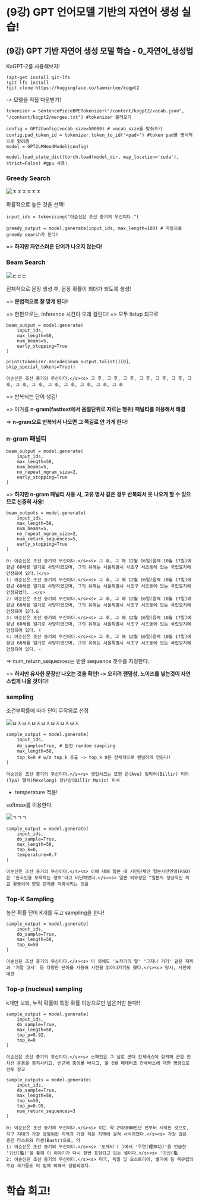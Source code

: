 # (9강) GPT 언어모델 기반의 자연어 생성 실습!

## (9강) GPT 기반 자연어 생성 모델 학습 - 0_자연어_생성법

KoGPT-2를 사용해보자!

~~~
!apt-get install git-lfs
!git lfs install
!git clone https://huggingface.co/taeminlee/kogpt2
~~~

-> 모델을 직접 다운받기!


~~~
tokenizer = SentencePieceBPETokenizer("/content/kogpt2/vocab.json", "/content/kogpt2/merges.txt") #tokenizer 불러오기

config = GPT2Config(vocab_size=50000) # vocab_size를 맞춰주기
config.pad_token_id = tokenizer.token_to_id('<pad>') #token pad를 명시적으로 알려줌
model = GPT2LMHeadModel(config)

model.load_state_dict(torch.load(model_dir, map_location='cuda'), strict=False) #gpu 사용!
~~~

### Greedy Search

![ㅈㅈㅈㅈㅈㅈ](https://user-images.githubusercontent.com/59636424/136692439-043e17e2-ff79-4cb2-9eb2-1ed87e912dc7.PNG)

확률적으로 높은 것을 선택!

~~~
input_ids = tokenizing("이순신은 조선 중기의 무신이다.")

greedy_output = model.generate(input_ids, max_length=100) # 자동으로 greedy search가 된다!
~~~

=> **하지만 자연스러운 단어가 나오지 않는다!**

### Beam Search

![ㄷㄷㄷ](https://user-images.githubusercontent.com/59636424/136692540-562fd608-39ef-4dfa-96dc-8f9dd2eeef64.PNG)

전체적으로 문장 생성 후, 문장 확률이 최대가 되도록 생성!

=> **문법적으로 잘 맞게 된다!**

=> 한편으로는, inference 시간이 오래 걸린다! => 모두 listup 되므로

~~~
beam_output = model.generate(
    input_ids,  
    max_length=50, 
    num_beams=5, 
    early_stopping=True
)

print(tokenizer.decode(beam_output.tolist()[0], skip_special_tokens=True))

이순신은 조선 중기의 무신이다.</s><s> 그 후, 그 후, 그 후, 그 후, 그 후, 그 후, 그 후, 그 후, 그 후, 그 후, 그 후, 그 후, 그 후, 그 후
~~~

=> 반복되는 단어 생김!

=> 이거를 **n-gram(fasttext에서 음절단위로 자르는 행위) 패널티를 이용해서 해결**

=> **n-gram으로 반복되서 나오면 그 쪽길로 안 가게 한다!**

### n-gram 패널티

~~~
beam_output = model.generate(
    input_ids, 
    max_length=50, 
    num_beams=5, 
    no_repeat_ngram_size=2, 
    early_stopping=True
)
~~~

=> **하지만 n-gram 패널티 사용 시, 고유 명사 같은 경우 반복되서 못 나오게 할 수 있으므로 신중히 사용!**

~~~
beam_outputs = model.generate(
    input_ids, 
    max_length=50, 
    num_beams=5, 
    no_repeat_ngram_size=2, 
    num_return_sequences=5, 
    early_stopping=True
)

0: 이순신은 조선 중기의 무신이다.</s><s> 그 후, 그 해 12월 16일(음력 10월 17일)에 향년 60세를 일기로 사망하였으며, 그의 유해는 서울특별시 서초구 서초동에 있는 국립묘지에 안장되어 있다.(</s>
1: 이순신은 조선 중기의 무신이다.</s><s> 그 후, 그 해 12월 16일(음력 10월 17일)에 향년 60세를 일기로 사망하였으며, 그의 유해는 서울특별시 서초구 서초동에 있는 국립묘지에 안장되었다. .</s>
2: 이순신은 조선 중기의 무신이다.</s><s> 그 후, 그 해 12월 16일(음력 10월 17일)에 향년 60세를 일기로 사망하였으며, 그의 유해는 서울특별시 서초구 서초동에 있는 국립묘지에 안장되어 있다.&
3: 이순신은 조선 중기의 무신이다.</s><s> 그 후, 그 해 12월 16일(음력 10월 17일)에 향년 60세를 일기로 사망하였으며, 그의 유해는 서울특별시 서초구 서초동에 있는 국립묘지에 안장되어 있다. (
4: 이순신은 조선 중기의 무신이다.</s><s> 그 후, 그 해 12월 16일(음력 10월 17일)에 향년 60세를 일기로 사망하였으며, 그의 유해는 서울특별시 서초구 서초동에 있는 국립묘지에 안장되어 있다. -
~~~

=> num_return_sequences는 반환 sequence 갯수를 지정한다.

=> **하지만 유사한 문장만 나오는 것을 확인! -> 오히려 랜덤성, 노이즈를 넣는것이 자연스럽게 나올 것이다!**

### sampling

조건부확률에 따라 단어 무작위로 선정

![ㅂㅈㅂㅈㅂㅈㅂㅈㅂㅈㅂㅈㅂㅈ](https://user-images.githubusercontent.com/59636424/136692835-507698f7-2720-4fb1-86f0-db66950d5383.PNG)

~~~
sample_output = model.generate(
    input_ids, 
    do_sample=True, # 완전 random sampling
    max_length=50, 
    top_k=0 # w/o top_k 추출 -> top_k 0은 전체적으로 랜덤하게 만든다!
)

이순신은 조선 중기의 무신이다.</s><s> 셋업샤크는 또한 은(Ave) 빌리어(Billir) 티아(Tya) 멜릭(Mexelong) 장난감(Billir Music) 피셔
~~~

* temperature 적용!

softmax를 이용한다.

![ㄱㄱㄱ](https://user-images.githubusercontent.com/59636424/136692895-3d7852fb-22c4-43ac-8143-b216e9b20b00.PNG)

~~~
sample_output = model.generate(
    input_ids, 
    do_sample=True, 
    max_length=50, 
    top_k=0, 
    temperature=0.7
)

이순신은 조선 중기의 무신이다.</s><s> 이에 대해 일본 내 시민단체인 일본시민연맹(RSO)은 '한국인을 모욕하는 행위'라고 비난하였다.</s><s> 일본 외무성은 "일본의 정상적인 외교 활동이며 한일 관계를 악화시키는 것을
~~~

### Top-K Sampling

높은 확률 단어 K개를 두고 sampling을 한다!

~~~
sample_output = model.generate(
    input_ids, 
    do_sample=True, 
    max_length=50, 
    top_k=50
)

이순신은 조선 중기의 무신이다.</s><s> 이 외에도 '노작가의 말' '그저나 거기' 같은 제목과 '기말 고사' 등 다양한 단어를 사용해 사전을 읽어나가기도 했다.</s><s> 당시, 사전에 대한
~~~

### Top-p (nucleus) sampling

k개만 보되, 누적 확률이 특정 확률 이상으로만 넘은거만 본다!!

~~~
sample_output = model.generate(
    input_ids, 
    do_sample=True, 
    max_length=50, 
    top_p=0.92, 
    top_k=0
)

이순신은 조선 중기의 무신이다.</s><s> 스페인은 그 날로 군대 칸세바스에 항의해 군함 전차선 운용을 중지시키고, 빈군에 충의를 바치고, 올 6월 페데리코 칸세바스에 대한 명령으로 전투 장교
~~~

~~~
sample_outputs = model.generate(
    input_ids,
    do_sample=True, 
    max_length=50, 
    top_k=50, 
    top_p=0.95, 
    num_return_sequences=3
)

0: 이순신은 조선 중기의 무신이다.</s><s> 이는 약 2억8000만년 전부터 시작된 것으로, 지구 지대의 가장 광범위한 지역과 가장 적은 지역에 걸쳐 서식하였다.</s><s> 가장 많은 종은 라스트와 라센(Bastr)으로, 약
1: 이순신은 조선 중기의 무신이다.</s><s> '도깨비'( )에서 '우연(理神功)'을 언급한 '귀신(龜)'을 통해 이 이야기가 다시 한번 표현되고 있는 셈이다.</s><s> '귀신(龜
2: 이순신은 조선 중기의 무신이다.</s><s> 미국, 독일 및 오스트리아, 벨기에 등 북유럽의 주요 국가들도 이 법에 의해서 설립되었다.
~~~






# 학습 회고!
